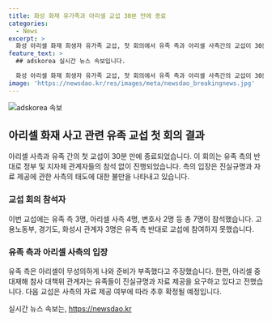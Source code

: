 ```yaml
---
title: 화성 화재 유가족과 아리셀 교섭 30분 만에 종료
categories:
  - News
excerpt: >
  화성 아리셀 화재 희생자 유가족 교섭, 첫 회의에서 유족 측과 아리셀 사측간의 교섭이 30분 만에 종료됐다. 유족 교섭단과 아리셀 대표 등이 참석했으나, 유족 측은 사측의 태도를 비판하며 회의를 조기에 마무리했다. 다음 교섭은 사측의 자료 제공 여부에 따라 결정될 예정이다. 유족 측은 진실규명을 요구하고 있다.
feature_text: >
  ## adskorea 실시간 뉴스 속보입니다.

  화성 아리셀 화재 희생자 유가족 교섭, 첫 회의에서 유족 측과 아리셀 사측간의 교섭이 30분 만에 종료됐다. 유족 교섭단과 아리셀 대표 등이 참석했으나, 유족 측은 사측의 태도를 비판하며 회의를 조기에 마무리했다. 다음 교섭은 사측의 자료 제공 여부에 따라 결정될 예정이다. 유족 측은 진실규명을 요구하고 있다.
image: 'https://newsdao.kr/res/images/meta/newsdao_breakingnews.jpg'
---
```


<p><img src="https://newsdao.kr/res/images/meta/newsdao_breakingnews.jpg" alt="adskorea 속보" /></p>

<h2 data-ke-size="size26">아리셀 화재 사고 관련 유족 교섭 첫 회의 결과</h2>

<p data-ke-size="size16">아리셀 사측과 유족 간의 첫 교섭이 30분 만에 종료되었습니다. 이 회의는 유족 측의 반대로 정부 및 지자체 관계자들의 참석 없이 진행되었습니다. 측의 입장은 진실규명과 자료 제공에 관한 사측의 태도에 대한 불만을 나타내고 있습니다.</p>

<h3>교섭 회의 참석자</h3>

<p data-ke-size="size16">이번 교섭에는 유족 측 3명, 아리셀 사측 4명, 변호사 2명 등 총 7명이 참석했습니다. 고용노동부, 경기도, 화성시 관계자 3명은 유족 측 반대로 교섭에 참여하지 못했습니다. </p>

<h3>유족 측과 아리셀 사측의 입장</h3>

<p data-ke-size="size16">유족 측은 아리셀이 무성의하게 나와 준비가 부족했다고 주장했습니다. 한편, 아리셀 중대재해 참사 대책위 관계자는 유족들이 진실규명과 자료 제공을 요구하고 있다고 전했습니다. 다음 교섭은 사측의 자료 제공 여부에 따라 추후 확정될 예정입니다.</p>
실시간 뉴스 속보는, <a href="https://newsdao.kr" rel="dofollow">https://newsdao.kr</a>


